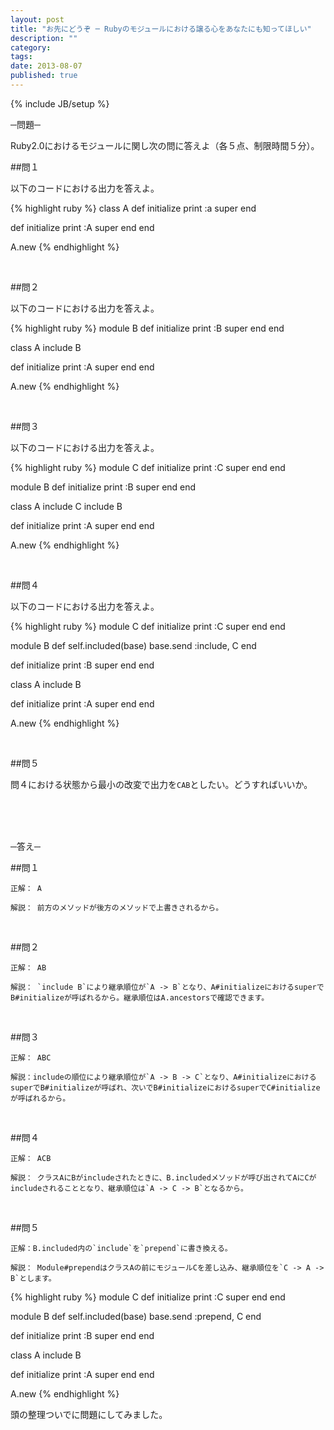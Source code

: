 ```yaml
---
layout: post
title: "お先にどうぞ ─ Rubyのモジュールにおける譲る心をあなたにも知ってほしい"
description: ""
category: 
tags: 
date: 2013-08-07
published: true
---
```

{% include JB/setup %}

─問題─

Ruby2.0におけるモジュールに関し次の問に答えよ（各５点、制限時間５分）。

##問１

以下のコードにおける出力を答えよ。

{% highlight ruby %}
class A
  def initialize
    print :a
    super
  end

  def initialize
    print :A
    super
  end
end

A.new
{% endhighlight %}

<br />


##問２

以下のコードにおける出力を答えよ。

{% highlight ruby %}
module B
  def initialize
    print :B
    super
  end
end

class A
  include B

  def initialize
    print :A
    super
  end
end

A.new
{% endhighlight %}


<br />

##問３

以下のコードにおける出力を答えよ。

{% highlight ruby %}
module C
  def initialize
    print :C
    super
  end
end

module B
  def initialize
    print :B
    super
  end
end

class A
  include C
  include B

  def initialize
    print :A
    super
  end
end

A.new
{% endhighlight %}

<br />

##問４

以下のコードにおける出力を答えよ。

{% highlight ruby %}
module C
  def initialize
    print :C
    super
  end
end

module B
  def self.included(base)
    base.send :include, C
  end

  def initialize
    print :B
    super
  end
end

class A
  include B

  def initialize
    print :A
    super
  end
end

A.new
{% endhighlight %}

<br />

##問５

問４における状態から最小の改変で出力を`CAB`としたい。どうすればいいか。

<br />
<br />
<br />

─答え─

##問１

    正解： A

    解説： 前方のメソッドが後方のメソッドで上書きされるから。

<br />

##問２

    正解： AB

    解説： `include B`により継承順位が`A -> B`となり、A#initializeにおけるsuperでB#initializeが呼ばれるから。継承順位はA.ancestorsで確認できます。

<br />

##問３

    正解： ABC

    解説：includeの順位により継承順位が`A -> B -> C`となり、A#initializeにおけるsuperでB#initializeが呼ばれ、次いでB#initializeにおけるsuperでC#initializeが呼ばれるから。

<br />

##問４

    正解： ACB

    解説： クラスAにBがincludeされたときに、B.includedメソッドが呼び出されてAにCがincludeされることとなり、継承順位は`A -> C -> B`となるから。

<br />

##問５

    正解：B.included内の`include`を`prepend`に書き換える。

    解説： Module#prependはクラスAの前にモジュールCを差し込み、継承順位を`C -> A -> B`とします。


{% highlight ruby %}
module C
  def initialize
    print :C
    super
  end
end

module B
  def self.included(base)
    base.send :prepend, C
  end

  def initialize
    print :B
    super
  end
end

class A
  include B

  def initialize
    print :A
    super
  end
end

A.new
{% endhighlight %}


頭の整理ついでに問題にしてみました。


